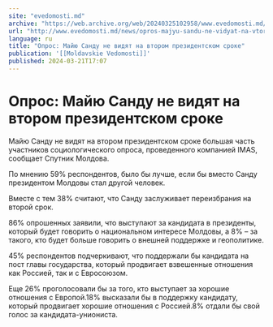 ```yaml
---
site: "evedomosti.md"
archive: "https://web.archive.org/web/20240325102958/www.evedomosti.md/news/opros-majyu-sandu-ne-vidyat-na-vtorom-prezidentskom-sroke"
url: "http://www.evedomosti.md/news/opros-majyu-sandu-ne-vidyat-na-vtorom-prezidentskom-sroke"
language: ru
title: "Опрос: Майю Санду не видят на втором президентском сроке"
publication: '[[Moldavskie Vedomosti]]'
published: 2024-03-21T17:07
---
```


# Опрос: Майю Санду не видят на втором президентском сроке

Майю Санду не видят на втором президентском сроке большая часть участников социологического опроса, проведенного компанией IMAS, сообщает Спутник Молдова.

По мнению 59% респондентов, было бы лучше, если бы вместо Санду президентом Молдовы стал другой человек.

Вместе с тем 38% считают, что Санду заслуживает переизбрания на второй срок.

86% опрошенных заявили, что выступают за кандидата в президенты, который будет говорить о национальном интересе Молдовы, а 8% – за такого, кто будет больше говорить о внешней поддержке и геополитике.

45% респондентов подчеркивают, что поддержали бы кандидата на пост главы государства, который продвигает взвешенные отношения как Россией, так и с Евросоюзом.

Еще 26% проголосовали бы за того, кто выступает за хорошие отношения с Европой.18% высказали бы в поддержку кандидату, который продвигает хорошие отношения с Россией.8% отдали бы свой голос за кандидата-униониста.